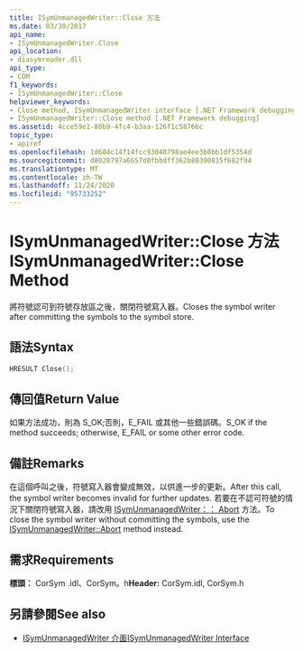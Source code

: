 ```yaml
---
title: ISymUnmanagedWriter::Close 方法
ms.date: 03/30/2017
api_name:
- ISymUnmanagedWriter.Close
api_location:
- diasymreader.dll
api_type:
- COM
f1_keywords:
- ISymUnmanagedWriter::Close
helpviewer_keywords:
- Close method, ISymUnmanagedWriter interface [.NET Framework debugging]
- ISymUnmanagedWriter::Close method [.NET Framework debugging]
ms.assetid: 4cce59e1-80b9-4fc4-b3aa-126f1c5876bc
topic_type:
- apiref
ms.openlocfilehash: 1d684c14f14fcc93040798ae4ee3b8bb1df5354d
ms.sourcegitcommit: d8020797a6657d0fbbdff362b80300815f682f94
ms.translationtype: MT
ms.contentlocale: zh-TW
ms.lasthandoff: 11/24/2020
ms.locfileid: "95733252"
---
```

# <a name="isymunmanagedwriterclose-method"></a><span data-ttu-id="e40c5-102">ISymUnmanagedWriter::Close 方法</span><span class="sxs-lookup"><span data-stu-id="e40c5-102">ISymUnmanagedWriter::Close Method</span></span>

<span data-ttu-id="e40c5-103">將符號認可到符號存放區之後，關閉符號寫入器。</span><span class="sxs-lookup"><span data-stu-id="e40c5-103">Closes the symbol writer after committing the symbols to the symbol store.</span></span>  
  
## <a name="syntax"></a><span data-ttu-id="e40c5-104">語法</span><span class="sxs-lookup"><span data-stu-id="e40c5-104">Syntax</span></span>  
  
```cpp  
HRESULT Close();  
```  
  
## <a name="return-value"></a><span data-ttu-id="e40c5-105">傳回值</span><span class="sxs-lookup"><span data-stu-id="e40c5-105">Return Value</span></span>  

 <span data-ttu-id="e40c5-106">如果方法成功，則為 S_OK;否則，E_FAIL 或其他一些錯誤碼。</span><span class="sxs-lookup"><span data-stu-id="e40c5-106">S_OK if the method succeeds; otherwise, E_FAIL or some other error code.</span></span>  
  
## <a name="remarks"></a><span data-ttu-id="e40c5-107">備註</span><span class="sxs-lookup"><span data-stu-id="e40c5-107">Remarks</span></span>  

 <span data-ttu-id="e40c5-108">在這個呼叫之後，符號寫入器會變成無效，以供進一步的更新。</span><span class="sxs-lookup"><span data-stu-id="e40c5-108">After this call, the symbol writer becomes invalid for further updates.</span></span> <span data-ttu-id="e40c5-109">若要在不認可符號的情況下關閉符號寫入器，請改用 [ISymUnmanagedWriter：： Abort](isymunmanagedwriter-abort-method.md) 方法。</span><span class="sxs-lookup"><span data-stu-id="e40c5-109">To close the symbol writer without committing the symbols, use the [ISymUnmanagedWriter::Abort](isymunmanagedwriter-abort-method.md) method instead.</span></span>  
  
## <a name="requirements"></a><span data-ttu-id="e40c5-110">需求</span><span class="sxs-lookup"><span data-stu-id="e40c5-110">Requirements</span></span>  

 <span data-ttu-id="e40c5-111">**標頭：** CorSym .idl、CorSym。h</span><span class="sxs-lookup"><span data-stu-id="e40c5-111">**Header:** CorSym.idl, CorSym.h</span></span>  
  
## <a name="see-also"></a><span data-ttu-id="e40c5-112">另請參閱</span><span class="sxs-lookup"><span data-stu-id="e40c5-112">See also</span></span>

- [<span data-ttu-id="e40c5-113">ISymUnmanagedWriter 介面</span><span class="sxs-lookup"><span data-stu-id="e40c5-113">ISymUnmanagedWriter Interface</span></span>](isymunmanagedwriter-interface.md)
